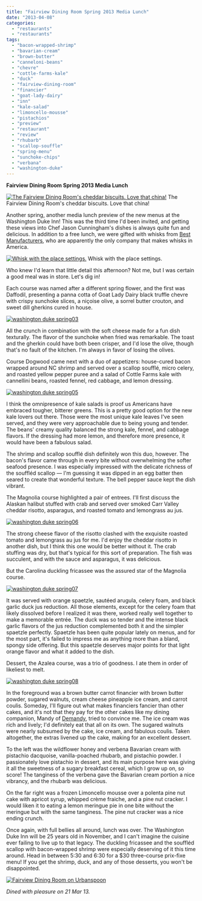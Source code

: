 ```yaml
---
title: "Fairview Dining Room Spring 2013 Media Lunch"
date: "2013-04-08"
categories:
  - "restaurants"
  - "restaurants"
tags:
  - "bacon-wrapped-shrimp"
  - "bavarian-cream"
  - "brown-butter"
  - "canneloni-beans"
  - "chevre"
  - "cottle-farms-kale"
  - "duck"
  - "fairview-dining-room"
  - "financier"
  - "goat-lady-dairy"
  - "inn"
  - "kale-salad"
  - "limoncello-mousse"
  - "pistachios"
  - "preview"
  - "restaurant"
  - "review"
  - "rhubarb"
  - "scallop-souffle"
  - "spring-menu"
  - "sunchoke-chips"
  - "verbana"
  - "washington-duke"
---
```


**Fairview Dining Room Spring 2013 Media Lunch**




<div class="caption">

[![The Fairview Dining Room's cheddar biscuits. Love that china!](http://s3.amazonaws.com/thegourmez-wpmedia/2013/04/washington-duke-spring02.jpg)](http://www.thegourmez.com/2013/04/fairview-dining-room-spring-2013-media-lunch/washington-duke-spring02/) The Fairview Dining Room's cheddar biscuits. Love that china!</div>


Another spring, another media lunch preview of the new menus at the Washington Duke Inn! This was the third time I'd been invited, and getting these views into Chef Jason Cunningham's dishes is always quite fun and delicious. In addition to a free lunch, we were gifted with whisks from [Best Manufacturers](http://www.bestmfrs.com/13301/index.html), who are apparently the only company that makes whisks in America.




<div class="caption">

[![Whisk with the place settings.](http://s3.amazonaws.com/thegourmez-wpmedia/2013/04/washington-duke-spring01.jpg)](http://www.thegourmez.com/2013/04/fairview-dining-room-spring-2013-media-lunch/washington-duke-spring01/) Whisk with the place settings.</div>


Who knew I'd learn that little detail this afternoon? Not me, but I was certain a good meal was in store. Let's dig in!

Each course was named after a different spring flower, and the first was Daffodil, presenting a panna cotta of Goat Lady Dairy black truffle chevre with crispy sunchoke slices, a niçoise olive, a sorrel butter crouton, and sweet dill gherkins cured in house.

[![washington duke spring03](http://s3.amazonaws.com/thegourmez-wpmedia/2013/04/washington-duke-spring03.jpg)](http://www.thegourmez.com/2013/04/fairview-dining-room-spring-2013-media-lunch/washington-duke-spring03/)

All the crunch in combination with the soft cheese made for a fun dish texturally. The flavor of the sunchoke when fried was remarkable. The toast and the gherkin could have both been crisper, and I'd lose the olive, though that's no fault of the kitchen. I'm always in favor of losing the olives.

Course Dogwood came next with a duo of appetizers: house-cured bacon wrapped around NC shrimp and served over a scallop soufflé, micro celery, and roasted yellow pepper puree and a salad of Cottle Farms kale with cannellini beans, roasted fennel, red cabbage, and lemon dressing.

[![washington duke spring05](http://s3.amazonaws.com/thegourmez-wpmedia/2013/04/washington-duke-spring05.jpg)](http://www.thegourmez.com/2013/04/fairview-dining-room-spring-2013-media-lunch/washington-duke-spring05/)

I think the omnipresence of kale salads is proof us Americans have embraced tougher, bitterer greens. This is a pretty good option for the new kale lovers out there. Those were the most unique kale leaves I've seen served, and they were very approachable due to being young and tender. The beans' creamy quality balanced the strong kale, fennel, and cabbage flavors. If the dressing had more lemon, and therefore more presence, it would have been a fabulous salad.

The shrimp and scallop soufflé dish definitely won this duo, however. The bacon's flavor came through in every bite without overwhelming the softer seafood presence. I was especially impressed with the delicate richness of the souffléd scallop — I'm guessing it was dipped in an egg batter then seared to create that wonderful texture. The bell pepper sauce kept the dish vibrant.

The Magnolia course highlighted a pair of entrees. I'll first discuss the Alaskan halibut stuffed with crab and served over smoked Carr Valley cheddar risotto, asparagus, and roasted tomato and lemongrass au jus.

[![washington duke spring06](http://s3.amazonaws.com/thegourmez-wpmedia/2013/04/washington-duke-spring06.jpg)](http://www.thegourmez.com/2013/04/fairview-dining-room-spring-2013-media-lunch/washington-duke-spring06/)

The strong cheese flavor of the risotto clashed with the exquisite roasted tomato and lemongrass au jus for me. I'd enjoy the cheddar risotto in another dish, but I think this one would be better without it. The crab stuffing was dry, but that's typical for this sort of preparation. The fish was succulent, and with the sauce and asparagus, it was delicious.

But the Carolina duckling fricassee was the assured star of the Magnolia course.

[![washington duke spring07](http://s3.amazonaws.com/thegourmez-wpmedia/2013/04/washington-duke-spring07.jpg)](http://www.thegourmez.com/2013/04/fairview-dining-room-spring-2013-media-lunch/washington-duke-spring07/)

It was served with orange spaetzle, sautéed arugula, celery foam, and black garlic duck jus reduction. All those elements, except for the celery foam that likely dissolved before I realized it was there, worked really well together to make a memorable entrée. The duck was so tender and the intense black garlic flavors of the jus reduction complemented both it and the simpler spaetzle perfectly. Spaetzle has been quite popular lately on menus, and for the most part, it's failed to impress me as anything more than a bland, spongy side offering. But this spaetzle deserves major points for that light orange flavor and what it added to the dish.

Dessert, the Azalea course, was a trio of goodness. I ate them in order of likeliest to melt.

[![washington duke spring08](http://s3.amazonaws.com/thegourmez-wpmedia/2013/04/washington-duke-spring08.jpg)](http://www.thegourmez.com/2013/04/fairview-dining-room-spring-2013-media-lunch/washington-duke-spring08/)

In the foreground was a brown butter carrot financier with brown butter powder, sugared walnuts, cream cheese pineapple ice cream, and carrot coulis. Someday, I'll figure out what makes financiers fancier than other cakes, and it's not that they pay for the other cakes like my dining companion, Mandy of [Demandy](http://demandy.com/), tried to convince me. The ice cream was rich and lively; I'd definitely eat that all on its own. The sugared walnuts were nearly subsumed by the cake, ice cream, and fabulous coulis. Taken altogether, the extras livened up the cake, making for an excellent dessert.

To the left was the wildflower honey and verbena Bavarian cream with pistachio dacquoise, vanilla-poached rhubarb, and pistachio powder. I passionately love pistachio in dessert, and its main purpose here was giving it all the sweetness of a sugary breakfast cereal, which I grow up on, so score! The tanginess of the verbena gave the Bavarian cream portion a nice vibrancy, and the rhubarb was delicious.

On the far right was a frozen Limoncello mousse over a polenta pine nut cake with apricot syrup, whipped crème fraiche, and a pine nut cracker. I would liken it to eating a lemon meringue pie in one bite without the meringue but with the same tanginess. The pine nut cracker was a nice ending crunch.

Once again, with full bellies all around, lunch was over. The Washington Duke Inn will be 25 years old in November, and I can't imagine the cuisine ever failing to live up to that legacy. The duckling fricassee and the souffléd scallop with bacon-wrapped shrimp were especially deserving of it this time around. Head in between 5:30 and 6:30 for a $30 three-course prix-fixe menu! If you get the shrimp, duck, and any of those desserts, you won't be disappointed.

[![Fairview Dining Room on Urbanspoon](http://www.urbanspoon.com/b/link/290808/minilink.gif)](http://www.urbanspoon.com/r/25/290808/restaurant/Duke/Fairview-Dining-Room-Durham)

_Dined with pleasure on 21 Mar 13._
